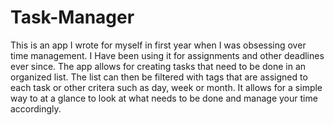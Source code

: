Task-Manager
============

This is an app I wrote for myself in first year when I was obsessing over time management. I Have been using it for assignments and other deadlines ever since. The app allows for creating tasks that need to be done in an organized list. The list can then be filtered with tags that are assigned to each task or other critera such as day, week or month. It allows for a simple way to at a glance to look at what needs to be done and manage your time accordingly.
